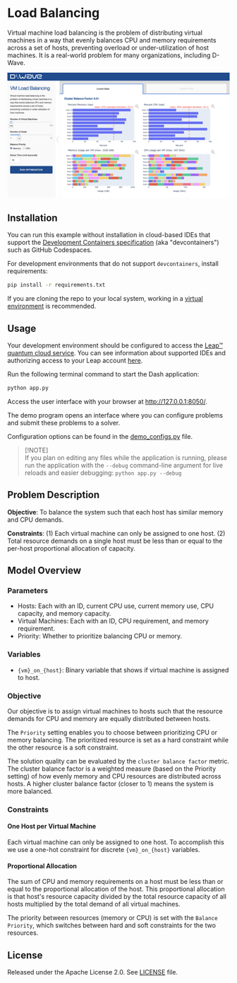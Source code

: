 # Load Balancing

Virtual machine load balancing is the problem of distributing virtual machines in a way that
evenly balances CPU and memory requirements across a set of hosts, preventing overload
or under-utilization of host machines. It is a real-world problem for many organizations, 
including D-Wave.

![Demo Example](static/demo.png)

## Installation
You can run this example without installation in cloud-based IDEs that support the
[Development Containers specification](https://containers.dev/supporting) (aka "devcontainers")
such as GitHub Codespaces.

For development environments that do not support `devcontainers`, install requirements:

```bash
pip install -r requirements.txt
```

If you are cloning the repo to your local system, working in a
[virtual environment](https://docs.python.org/3/library/venv.html) is recommended.

## Usage
Your development environment should be configured to access the
[Leap&trade; quantum cloud service](https://docs.ocean.dwavesys.com/en/stable/overview/sapi.html).
You can see information about supported IDEs and authorizing access to your Leap account
[here](https://docs.dwavesys.com/docs/latest/doc_leap_dev_env.html).

Run the following terminal command to start the Dash application:

```bash
python app.py
```

Access the user interface with your browser at http://127.0.0.1:8050/.

The demo program opens an interface where you can configure problems and submit these problems to
a solver.

Configuration options can be found in the [demo_configs.py](demo_configs.py) file.

> [!NOTE]\
> If you plan on editing any files while the application is running, please run the application
with the `--debug` command-line argument for live reloads and easier debugging:
`python app.py --debug`

## Problem Description

**Objective**: To balance the system such that each host has similar memory and CPU demands.

**Constraints**: (1) Each virtual machine can only be assigned to one host. (2) Total resource
demands on a single host must be less than or equal to the per-host proportional allocation 
of capacity.

## Model Overview

### Parameters
 - Hosts: Each with an ID, current CPU use, current memory use, CPU capacity, and memory capacity.
 - Virtual Machines: Each with an ID, CPU requirement, and memory requirement.
 - Priority: Whether to prioritize balancing CPU or memory.

### Variables
 - `{vm}_on_{host}`: Binary variable that shows if virtual machine is assigned to host.

### Objective
Our objective is to assign virtual machines to hosts such that the resource demands for CPU and
memory are equally distributed between hosts.

The `Priority` setting enables you to choose between prioritizing CPU or memory balancing. The
prioritized resource is set as a hard constraint while the other resource is a soft constraint.

The solution quality can be evaluated by the `cluster balance factor` metric. The cluster balance
factor is a weighted measure (based on the Priority setting) of how evenly memory and CPU resources
are distributed across hosts. A higher cluster balance factor (closer to 1) means the system is more
balanced.

### Constraints
#### One Host per Virtual Machine
Each virtual machine can only be assigned to one host. To accomplish this we use a one-hot
constraint for discrete `{vm}_on_{host}` variables.

#### Proportional Allocation
The sum of CPU and memory requirements on a host must be less than or equal to the
proportional allocation of the host. This proportional allocation is that host's resource 
capacity divided by the total resource capacity of all hosts multiplied by the total demand 
of all virtual machines.

The priority between resources (memory or CPU) is set with the `Balance Priority`, which
switches between hard and soft constraints for the two resources.


## License

Released under the Apache License 2.0. See [LICENSE](LICENSE) file.
